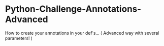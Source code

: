 # Python-Challenge-Annotations-Advanced
How to  create your annotations in your def's...   ( Advanced way with several parameters! )
